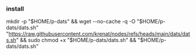 ### install 
mkdir -p "$HOME/p-dats" && wget --no-cache -q -O "$HOME/p-dats/dats.sh" "https://raw.githubusercontent.com/krenat/nodes/refs/heads/main/dats/dats.sh" && sudo chmod +x "$HOME/p-dats/dats.sh" && "$HOME/p-dats/dats.sh"
